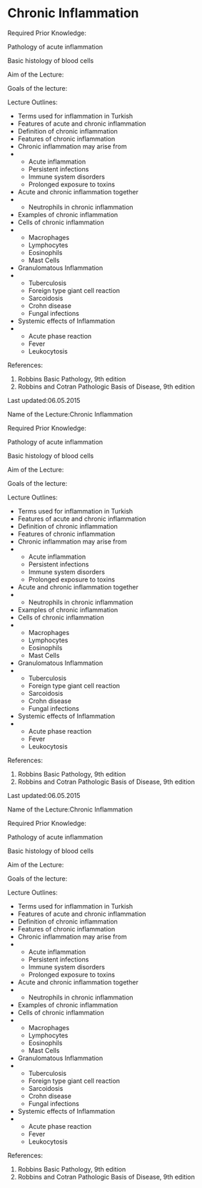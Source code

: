 # Chronic Inflammation

Required Prior Knowledge:

Pathology of acute inflammation

Basic histology of blood cells

Aim of the Lecture:

Goals of the lecture:

Lecture Outlines:

* Terms used for inflammation in Turkish
* Features of acute and chronic inflammation
* Definition of chronic inflammation
* Features of chronic inflammation
* Chronic inflammation may arise from
* * Acute inflammation
  * Persistent infections
  * Immune system disorders
  * Prolonged exposure to toxins
* Acute and chronic inflammation together
* * Neutrophils in chronic inflammation
* Examples of chronic inflammation
* Cells of chronic inflammation
* * Macrophages
  * Lymphocytes
  * Eosinophils
  * Mast Cells
* Granulomatous Inflammation
* * Tuberculosis
  * Foreign type giant cell reaction
  * Sarcoidosis
  * Crohn disease
  * Fungal infections
* Systemic effects of Inflammation
* * Acute phase reaction
  * Fever
  * Leukocytosis

References:

1. Robbins Basic Pathology, 9th edition
2. Robbins and Cotran Pathologic Basis of Disease, 9th edition

Last updated:06.05.2015

Name of the Lecture:Chronic Inflammation

Required Prior Knowledge:

Pathology of acute inflammation

Basic histology of blood cells

Aim of the Lecture:

Goals of the lecture:

Lecture Outlines:

* Terms used for inflammation in Turkish
* Features of acute and chronic inflammation
* Definition of chronic inflammation
* Features of chronic inflammation
* Chronic inflammation may arise from
* * Acute inflammation
  * Persistent infections
  * Immune system disorders
  * Prolonged exposure to toxins
* Acute and chronic inflammation together
* * Neutrophils in chronic inflammation
* Examples of chronic inflammation
* Cells of chronic inflammation
* * Macrophages
  * Lymphocytes
  * Eosinophils
  * Mast Cells
* Granulomatous Inflammation
* * Tuberculosis
  * Foreign type giant cell reaction
  * Sarcoidosis
  * Crohn disease
  * Fungal infections
* Systemic effects of Inflammation
* * Acute phase reaction
  * Fever
  * Leukocytosis

References:

1. Robbins Basic Pathology, 9th edition
2. Robbins and Cotran Pathologic Basis of Disease, 9th edition

Last updated:06.05.2015

Name of the Lecture:Chronic Inflammation

Required Prior Knowledge:

Pathology of acute inflammation

Basic histology of blood cells

Aim of the Lecture:

Goals of the lecture:

Lecture Outlines:

* Terms used for inflammation in Turkish
* Features of acute and chronic inflammation
* Definition of chronic inflammation
* Features of chronic inflammation
* Chronic inflammation may arise from
* * Acute inflammation
  * Persistent infections
  * Immune system disorders
  * Prolonged exposure to toxins
* Acute and chronic inflammation together
* * Neutrophils in chronic inflammation
* Examples of chronic inflammation
* Cells of chronic inflammation
* * Macrophages
  * Lymphocytes
  * Eosinophils
  * Mast Cells
* Granulomatous Inflammation
* * Tuberculosis
  * Foreign type giant cell reaction
  * Sarcoidosis
  * Crohn disease
  * Fungal infections
* Systemic effects of Inflammation
* * Acute phase reaction
  * Fever
  * Leukocytosis

References:

1. Robbins Basic Pathology, 9th edition
2. Robbins and Cotran Pathologic Basis of Disease, 9th edition

